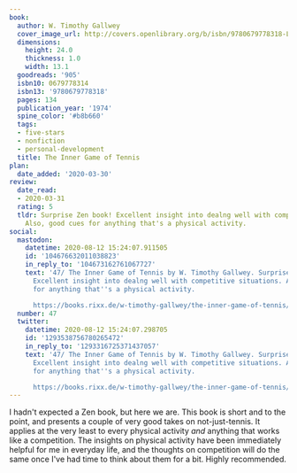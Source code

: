 ```yaml
---
book:
  author: W. Timothy Gallwey
  cover_image_url: http://covers.openlibrary.org/b/isbn/9780679778318-L.jpg
  dimensions:
    height: 24.0
    thickness: 1.0
    width: 13.1
  goodreads: '905'
  isbn10: 0679778314
  isbn13: '9780679778318'
  pages: 134
  publication_year: '1974'
  spine_color: '#b8b660'
  tags:
  - five-stars
  - nonfiction
  - personal-development
  title: The Inner Game of Tennis
plan:
  date_added: '2020-03-30'
review:
  date_read:
  - 2020-03-31
  rating: 5
  tldr: Surprise Zen book! Excellent insight into dealng well with competitive situations.
    Also, good cues for anything that's a physical activity.
social:
  mastodon:
    datetime: 2020-08-12 15:24:07.911505
    id: '104676632011038823'
    in_reply_to: '104673162761067727'
    text: '47/ The Inner Game of Tennis by W. Timothy Gallwey. Surprise Zen book!
      Excellent insight into dealng well with competitive situations. Also, good cues
      for anything that''s a physical activity.

      https://books.rixx.de/w-timothy-gallwey/the-inner-game-of-tennis/ #rixxReads'
  number: 47
  twitter:
    datetime: 2020-08-12 15:24:07.298705
    id: '1293538756780265472'
    in_reply_to: '1293316725371437057'
    text: '47/ The Inner Game of Tennis by W. Timothy Gallwey. Surprise Zen book!
      Excellent insight into dealng well with competitive situations. Also, good cues
      for anything that''s a physical activity.

      https://books.rixx.de/w-timothy-gallwey/the-inner-game-of-tennis/'
---
```


I hadn't expected a Zen book, but here we are. This book is short and to the point, and presents a couple of very good
takes on not-just-tennis. It applies at the very least to every physical activity *and* anything that works like a
competition. The insights on physical activity have been immediately helpful for me in everyday life, and the thoughts
on competition will do the same once I've had time to think about them for a bit. Highly recommended.
